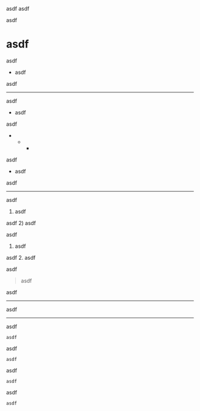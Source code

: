 asdf
    asdf

asdf
# asdf

asdf
* asdf

asdf
* * *

asdf
+ asdf

asdf
+ + +

asdf
- asdf

asdf
- - -

asdf
1) asdf

asdf
2) asdf

asdf
1. asdf

asdf
2. asdf

asdf
> asdf

asdf
___

asdf
_ _ _

asdf
```
asdf
```

asdf
``` asdf
asdf
```

asdf
~~~
asdf
~~~

asdf
~~~ asdf
asdf
~~~